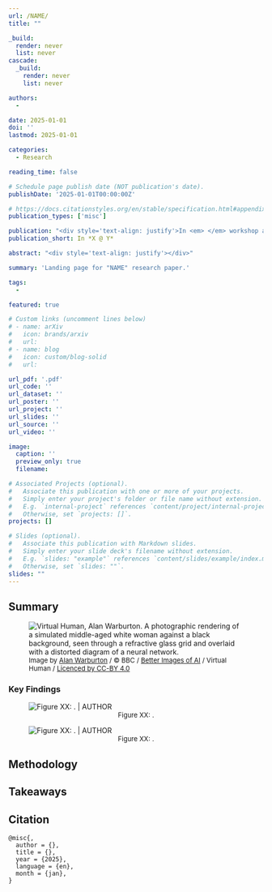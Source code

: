 ```yaml
---
url: /NAME/
title: ""

_build:
  render: never
  list: never
cascade:
  _build:
    render: never
    list: never

authors:
  - 

date: 2025-01-01
doi: ''
lastmod: 2025-01-01

categories: 
  - Research

reading_time: false

# Schedule page publish date (NOT publication's date).
publishDate: '2025-01-01T00:00:00Z'

# https://docs.citationstyles.org/en/stable/specification.html#appendix-iii-types
publication_types: ['misc']

publication: "<div style='text-align: justify'>In <em> </em> workshop at <em></em></div>"
publication_short: In *X @ Y*

abstract: "<div style='text-align: justify'></div>"

summary: 'Landing page for "NAME" research paper.'

tags:
  - 

featured: true

# Custom links (uncomment lines below)
# - name: arXiv
#   icon: brands/arxiv
#   url: 
# - name: blog
#   icon: custom/blog-solid
#   url: 

url_pdf: '.pdf'
url_code: ''
url_dataset: ''
url_poster: ''
url_project: ''
url_slides: ''
url_source: ''
url_video: ''

image:
  caption: ''
  preview_only: true
  filename: 

# Associated Projects (optional).
#   Associate this publication with one or more of your projects.
#   Simply enter your project's folder or file name without extension.
#   E.g. `internal-project` references `content/project/internal-project/index.md`.
#   Otherwise, set `projects: []`.
projects: []

# Slides (optional).
#   Associate this publication with Markdown slides.
#   Simply enter your slide deck's filename without extension.
#   E.g. `slides: "example"` references `content/slides/example/index.md`.
#   Otherwise, set `slides: ""`.
slides: ""
---
```


## Summary

<div style="text-align: justify">



</div>

<figure>
    <img src="Alan-Warburton_VirtualHuman_1280x720.jpeg"
         alt="Virtual Human, Alan Warburton. A photographic rendering of a simulated middle-aged white woman against a black background, seen through a refractive glass grid and overlaid with a distorted diagram of a neural network.">
    <figcaption style="font-size:small">Image by <a href="https://alanwarburton.co.uk/" target="_blank" rel="noreferrer noopener">Alan Warburton</a> / © BBC / <a href="https://www.betterimagesofai.org" target="_blank" rel="noreferrer noopener">Better Images of AI</a> / Virtual Human / <a href="https://creativecommons.org/licenses/by/4.0/" target="_blank" rel="noreferrer noopener">Licenced by CC-BY 4.0</a></figcaption>
</figure>

### Key Findings

<div style="text-align: justify">

</div>

<div class="grid grid-cols-1 items-start md:items-center gap-x-8 gap-y-8 sm:gap-y-16 md:grid-cols-2">
<div><figure>
    <img src=".png"
         alt="Figure XX: . | AUTHOR">
    <figcaption style="text-align:center; font-size:small">Figure XX: .</figcaption>
</figure></div>
<div><figure>
    <img src=".png"
         alt="Figure XX: . | AUTHOR">
    <figcaption style="text-align:center; font-size:small">Figure XX: . </figcaption>
</figure></div>
</div>

## Methodology

<div style="text-align: justify">


</div>

## Takeaways
 
<div style="text-align: justify">


</div>

## Citation

```text
@misc{,
  author = {},
  title = {},
  year = {2025},
  language = {en},
  month = {jan},
}
```